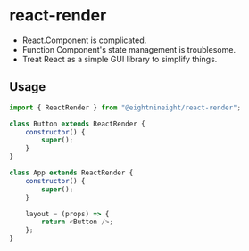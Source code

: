 # react-render

-   React.Component is complicated.
-   Function Component's state management is troublesome.
-   Treat React as a simple GUI library to simplify things.

## Usage

```js
import { ReactRender } from "@eightnineight/react-render";

class Button extends ReactRender {
    constructor() {
        super();
    }
}

class App extends ReactRender {
    constructor() {
        super();
    }

    layout = (props) => {
        return <Button />;
    };
}
```

